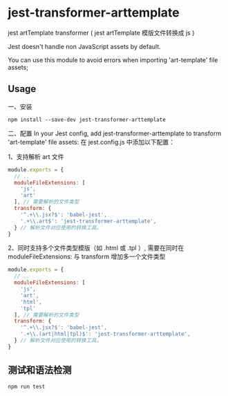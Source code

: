 
# jest-transformer-arttemplate

jest artTemplate transformer ( jest artTemplate 模版文件转换成 js )

Jest doesn't handle non JavaScript assets by default.

You can use this module to avoid errors when importing 'art-template' file assets;

## Usage

一、安装

```shell
npm install --save-dev jest-transformer-arttemplate
```

二、配置
In your Jest config, add jest-transformer-arttemplate to transform 'art-template' file assets:
在 jest.config.js 中添加以下配置：

1、支持解析 art 文件
```js
module.exports = {
  // ..
  moduleFileExtensions: [
    'js',
    'art'
  ], // 需要解析的文件类型
  transform: {
    '^.+\\.jsx?$': 'babel-jest',
    '.+\\.art$': 'jest-transformer-arttemplate',
  } // 解析文件对应使用的转换工具。
}

```

2、同时支持多个文件类型模版（如 .html 或 .tpl ）, 需要在同时在 moduleFileExtensions: 与 transform  增加多一个文件类型 
```js
module.exports = {
  // ..
  moduleFileExtensions: [
    'js',
    'art',
    'html',
    'tpl'
  ], // 需要解析的文件类型
  transform: {
    '^.+\\.jsx?$': 'babel-jest',
    '.+\\.(art|html|tpl)$': 'jest-transformer-arttemplate',
  } // 解析文件对应使用的转换工具。
}

```

## 测试和语法检测
```bash
npm run test
```
